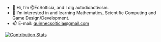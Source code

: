 - 👋 Hi, I’m @EcSolticia, and I dig autodidactivism.
- 🌱 I’m interested in and learning Mathematics, Scientific Computing and Game Design/Development.
- 📫 E-mail: quinnecsolticia@gmail.com

[![Contribution Stats](https://github-contribution-stats.vercel.app/api/?username=ecsolticia)](https://github.com/EcSolticia/github-contribution-stats/)
<!---
EcSolticia/EcSolticia is a ✨ special ✨ repository because its `README.md` (this file) appears on your GitHub profile.
You can click the Preview link to take a look at your changes.
--->
